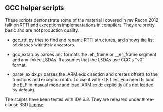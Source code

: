 ## GCC helper scripts

These scripts demonstrate some of the material I covered in my
Recon 2012 talk on RTTI and exceptions implementations in compilers.
They are pretty basic and are not production quality.


* gcc_rtti.py tries to find and rename RTTI structures, and shows
the list of classes with their ancestors.

* gcc_extab.py parses and formats the .eh_frame or __eh_frame segment
and any linked LSDAs. It assumes that the LSDAs use GCC's "v0" format.

* parse_exidx.py parses the .ARM.exidx section and creates offsets
to the functions and exception data. To use it with ELF files, you
need to load the ELF in manual mode and load .ARM.exidx explicitly
(it's not loaded by default).


The scripts have been tested with IDA 6.3. They are released under
three-clause BSD [license](LICENSE)
